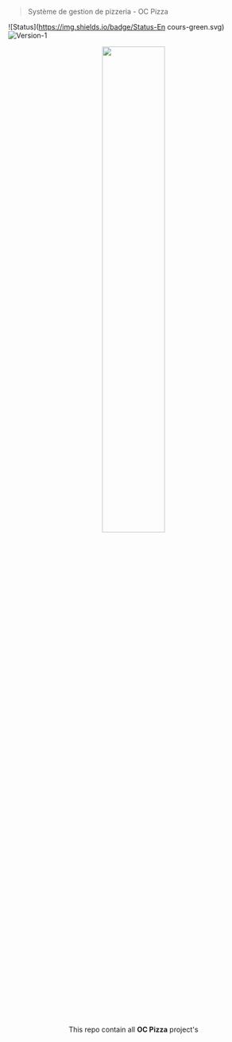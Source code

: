 > Système de gestion de pizzeria - OC Pizza <br>

![Status](https://img.shields.io/badge/Status-En cours-green.svg)
![Version-1](https://img.shields.io/badge/Version-1-blue.svg)

<p align="center">
  <img width=50% src="https://github.com/sylrie/P8_Pur_beurre_platform/blob/master/img/title.png">
</p>

<p align="center">
  This repo contain all <strong>OC Pizza</strong> project's 
</p>